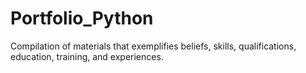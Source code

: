 # Portfolio_Python
Compilation of materials that exemplifies beliefs, skills, qualifications, education, training, and experiences.
